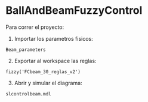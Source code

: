 # BallAndBeamFuzzyControl

Para correr el proyecto:

1) Importar los parametros fisicos:

`Beam_parameters`

2) Exportar al workspace las reglas:

`fizzy('FCbeam_30_reglas_v2')`

3) Abrir y simular el diagrama:

`slcontrolbeam.mdl`